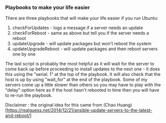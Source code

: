### Playbooks to make your life easier

There are three playbooks that will make your life easier if you run Ubuntu:

1. checkForUpdates - logs a message if a server needs an update
2. checkForReboot - same as above but tell you if the server needs a reboot
3. updateUpgrade - will update packages but won't reboot the system
4. updateUpgradeReboot - will update packages and then reboot servers one by one 

The last script is probably the most helpful as it will wait for the server to come back up before proceeding to install updates to the next one - it does this using the "serial: 1" at the top of the playbook. It will also check that the host is up by using "wait\_for" at the end of the playbook. Some of my servers come up a little slower than others so you may have to play with the "delay" option here as if the host hasn't rebooted in time then you will have to re-run the playbook.


Disclaimer : the original idea for this came from (Chao Huang)[https://realguess.net/2014/12/21/ansible-update-servers-to-the-latest-and-reboot/]
